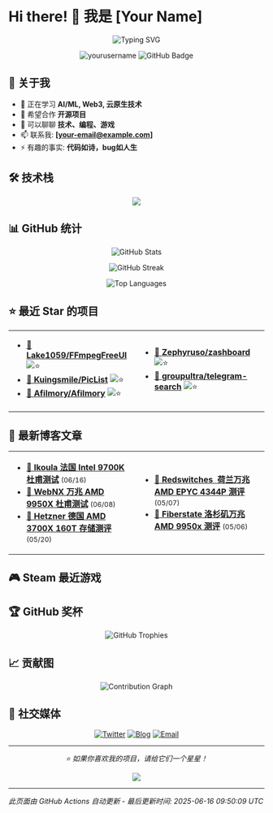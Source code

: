 # Hi there! 👋 我是 [Your Name]

<p align="center">
  <img src="https://readme-typing-svg.herokuapp.com?font=Fira+Code&pause=1000&color=36BCF7&center=true&vCenter=true&width=435&lines=全栈开发者;开源爱好者;终身学习者;代码改变世界" alt="Typing SVG" />
</p>

<p align="center">
  <img src="https://komarev.com/ghpvc/?username=yourusername&label=Profile%20views&color=0e75b6&style=flat" alt="yourusername" />
  <img src="https://img.shields.io/github/followers/yourusername?label=Followers&style=social" alt="GitHub Badge">
</p>

## 🚀 关于我

- 🌱 正在学习 **AI/ML, Web3, 云原生技术**
- 👯 希望合作 **开源项目**
- 💬 可以聊聊 **技术、编程、游戏**
- 📫 联系我: **[your-email@example.com]**
- ⚡ 有趣的事实: **代码如诗，bug如人生**

## 🛠️ 技术栈

<p align="center">
  <img src="https://skillicons.dev/icons?i=python,javascript,typescript,react,vue,nodejs,docker,kubernetes,aws,gcp,linux,git,vscode,figma" />
</p>

## 📊 GitHub 统计

<p align="center">
  <img src="https://github-readme-stats.vercel.app/api?username=Yuri-NagaSaki&show_icons=true&theme=tokyonight&hide_border=true" alt="GitHub Stats" />
</p>

<p align="center">
  <img src="https://github-readme-streak-stats.herokuapp.com/?user=Yuri-NagaSaki&theme=tokyonight&hide_border=true" alt="GitHub Streak" />
</p>

<p align="center">
  <img src="https://github-readme-stats.vercel.app/api/top-langs/?username=Yuri-NagaSaki&layout=compact&theme=tokyonight&hide_border=true" alt="Top Languages" />
</p>

## ⭐ 最近 Star 的项目

<!-- GITHUB_STARS:START -->

<table>
<tr>
<td width="50%">

<ul>
<li><a href="https://github.com/Lake1059/FFmpegFreeUI" target="_blank">📄 <strong>Lake1059/FFmpegFreeUI</strong></a> <img src="https://img.shields.io/github/stars/Lake1059/FFmpegFreeUI?style=flat&color=yellow" alt="⭐"/></li>
<li><a href="https://github.com/Kuingsmile/PicList" target="_blank">🔷 <strong>Kuingsmile/PicList</strong></a> <img src="https://img.shields.io/github/stars/Kuingsmile/PicList?style=flat&color=yellow" alt="⭐"/></li>
<li><a href="https://github.com/Afilmory/Afilmory" target="_blank">🔷 <strong>Afilmory/Afilmory</strong></a> <img src="https://img.shields.io/github/stars/Afilmory/Afilmory?style=flat&color=yellow" alt="⭐"/></li>
</ul>

</td>
<td width="50%">

<ul>
<li><a href="https://github.com/Zephyruso/zashboard" target="_blank">💚 <strong>Zephyruso/zashboard</strong></a> <img src="https://img.shields.io/github/stars/Zephyruso/zashboard?style=flat&color=yellow" alt="⭐"/></li>
<li><a href="https://github.com/groupultra/telegram-search" target="_blank">🔷 <strong>groupultra/telegram-search</strong></a> <img src="https://img.shields.io/github/stars/groupultra/telegram-search?style=flat&color=yellow" alt="⭐"/></li>
</ul>

</td>
</tr>
</table>
<!-- GITHUB_STARS:END -->

## 📝 最新博客文章

<!-- BLOG_POSTS:START -->

<table>
<tr>
<td width="50%">

<ul>
<li><a href="https://catcat.blog/ikoula-fr-intel-9700k-benchmark.html" target="_blank">📝 <strong>Ikoula 法国 Intel 9700K 杜甫测试</strong></a> <small>(06/16)</small></li>
<li><a href="https://catcat.blog/webnx-10g-amd-9950x-benchmark.html" target="_blank">📝 <strong>WebNX 万兆 AMD 9950X 杜甫测试</strong></a> <small>(06/08)</small></li>
<li><a href="https://catcat.blog/hetzner-de-amd-3700x-160t-hdd.html" target="_blank">📝 <strong>Hetzner 德国 AMD 3700X 160T 存储测评</strong></a> <small>(05/20)</small></li>
</ul>

</td>
<td width="50%">

<ul>
<li><a href="https://catcat.blog/redswitches-ams-amd-epyc-4344p-benchmark.html" target="_blank">📝 <strong>Redswitches  荷兰万兆 AMD EPYC 4344P 测评</strong></a> <small>(05/07)</small></li>
<li><a href="https://catcat.blog/fiberstate-10g-amd-9950x-benchmark-la.html" target="_blank">📝 <strong>Fiberstate 洛杉矶万兆 AMD 9950x 测评</strong></a> <small>(05/06)</small></li>
</ul>

</td>
</tr>
</table>
<!-- BLOG_POSTS:END -->

## 🎮 Steam 最近游戏

<!-- STEAM_GAMES:START -->
<!-- Steam API 请求超时 -->
<!-- STEAM_GAMES:END -->

## 🏆 GitHub 奖杯

<p align="center">
  <img src="https://github-profile-trophy.vercel.app/?username=Yuri-NagaSaki&theme=onedark&no-frame=true&row=2&column=3" alt="GitHub Trophies" />
</p>

## 📈 贡献图

<p align="center">
  <img src="https://github-readme-activity-graph.vercel.app/graph?username=Yuri-NagaSaki&theme=tokyo-night&hide_border=true" alt="Contribution Graph" />
</p>

## 🔗 社交媒体

<p align="center">
  <a href="https://twitter.com/Yuri-NagaSaki"><img src="https://img.shields.io/badge/Twitter-1DA1F2?style=for-the-badge&logo=twitter&logoColor=white" alt="Twitter"></a>
  <a href="https://catcat.blog"><img src="https://img.shields.io/badge/Blog-FF5722?style=for-the-badge&logo=blogger&logoColor=white" alt="Blog"></a>
  <a href="mailto:sa@catcat.blog"><img src="https://img.shields.io/badge/Email-D14836?style=for-the-badge&logo=gmail&logoColor=white" alt="Email"></a>
</p>

---

<p align="center">
  <i>⭐️ 如果你喜欢我的项目，请给它们一个星星！</i>
</p>

<p align="center">
  <img src="https://capsule-render.vercel.app/api?type=waving&color=gradient&height=60&section=footer" />
</p>

---
*此页面由 GitHub Actions 自动更新 - 最后更新时间: <!-- UPDATE_TIME:START -->2025-06-16 09:50:09 UTC<!-- UPDATE_TIME:END -->* 

